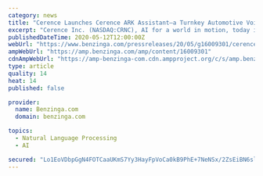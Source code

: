 ```yaml
---
category: news
title: "Cerence Launches Cerence ARK Assistant—a Turnkey Automotive Voice Assistant—in U.S. English"
excerpt: "Cerence Inc. (NASDAQ:CRNC), AI for a world in motion, today introduced Cerence ARK Assistant, a new turnkey automotive"
publishedDateTime: 2020-05-12T12:00:00Z
webUrl: "https://www.benzinga.com/pressreleases/20/05/g16009301/cerence-launches-cerence-ark-assistant-a-turnkey-automotive-voice-assistant-in-u-s-english"
ampWebUrl: "https://amp.benzinga.com/amp/content/16009301"
cdnAmpWebUrl: "https://amp-benzinga-com.cdn.ampproject.org/c/s/amp.benzinga.com/amp/content/16009301"
type: article
quality: 14
heat: 14
published: false

provider:
  name: Benzinga.com
  domain: benzinga.com

topics:
  - Natural Language Processing
  - AI

secured: "Lo1EoVDbpGgN4FOTCaaUKmS7Yy3HayFpVoCa0kB9PhE+7NeNSx/2ZsEiBN6sl1Dd8/qw0SvNrGbtXFRAsrP5aliWxUljRFtjDUZbRtNRlyoiBW3VXotnOQXuuZp7kZns7ZdtzPAB/xVzi6HVHFj2QtFURJbR8mEdWWakyMTJzHpVFaTHkknX69lAjkOZARj0iv4MTzPNIKOkRja8M6NNT6pYgMl7LCC8XiOoqDTDhP38MKotaeRKa9v9TfURPSYKt8B+TXXIfK1pw/p98USobq47I+Sp2QcPVl10U/jvLcNwgpWoBh3jR7tgV8/YPYAQ;p7fochPRAVqoRR+KphM6Vw=="
---
```


